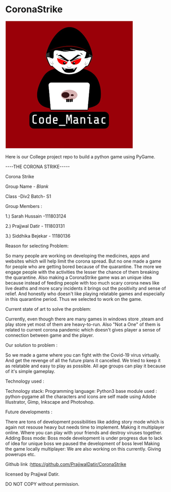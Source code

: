 # CoronaStrike

![Code_Maniac](Code_Maniac.jpg)

Here is our College project repo to build a python game using PyGame.

----THE CORONA STRIKE-----

Corona Strike

Group Name -  _Blank_

Class -Div2
Batch- S1

Group Members :

1.) Sarah Hussain -111803124

2.) Prajjwal Datir - 111803131

3.) Siddhika Bejekar - 11180136

Reason for selecting Problem: 

So many people are working on developing the medicines, apps and websites which will help limit the corona spread.
But no one made a game for people who are getting bored because of the quarantine. 
The more we engage people with the activities the lesser the chance of them breaking the quarantine. 
Also making a CoronaStrike game was an unique idea because instead of feeding people with too much scary corona news
like live deaths and more scary incidents it brings out the positivity and sense of relief.
And honestly who doesn't like playing relatable games and especially in this quarantine period.
Thus we selected to work on the game.
 

Current state of art to solve the problem:  

Currently, even though there are many games in windows store ,steam and play store yet most of them are heavy-to-run.
Also "Not a One" of them is related to current corona pandemic 
which doesn't gives player a sense of connection between game and the player.

Our solution to problem :

So we made a game where you can fight with the Covid-19 virus virtually. 
And get the revenge of all the future plans it cancelled.
We tried to keep it as relatable and easy to play as possible.
All age groups can play it because of it's simple gameplay.

Technology used : 

Technology stack:
	Programming language: Python3
	base module used : python-pygame
	all the characters and icons are self made using Adobe Illustrator, Gimp, Inkscape and Photoshop.
	
Future developments : 

There are tons of development possibilities like adding story mode which is again not resouse heavy but needs time to implement.
Making it multiplayer online. Where you can play with your friends and destroy viruses together.
Adding Boss mode: Boss mode development is under progress due to lack of idea for unique boss we paused the development of boss level
Making the game locally multiplayer: We are also working on this currently.
Giving powerups etc.

Github link :https://github.com/PrajjwalDatir/CoronaStrike



licensed by Prajjwal Datir.

DO NOT COPY without permission.

